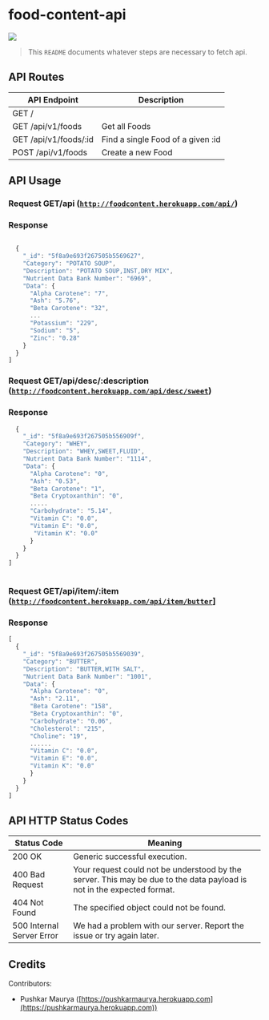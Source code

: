 # food-content-api



![](https://cdn.pixabay.com/photo/2019/03/19/09/19/dietetics-4065158_960_720.jpg)

> This `README` documents whatever steps are necessary to fetch api.




## API Routes

| API Endpoint                           | Description                       |
|----------------------------------------|-----------------------------------|
| GET /                                  |            |
| GET /api/v1/foods                      | Get all Foods                     |
| GET /api/v1/foods/:id                  | Find a single Food of a given :id |
| POST /api/v1/foods                     | Create a new Food                 |



## API Usage

### Request GET/api                   ([`http://foodcontent.herokuapp.com/api/`](http://foodcontent.herokuapp.com/api/))

### Response
```javascript

  {
    "_id": "5f8a9e693f267505b5569627",
    "Category": "POTATO SOUP",
    "Description": "POTATO SOUP,INST,DRY MIX",
    "Nutrient Data Bank Number": "6969",
    "Data": {
      "Alpha Carotene": "7",
      "Ash": "5.76",
      "Beta Carotene": "32",
      ...
      "Potassium": "229",
      "Sodium": "5",
      "Zinc": "0.28"   
    }
  }
]
```

### Request GET/api/desc/:description   ([`http://foodcontent.herokuapp.com/api/desc/sweet`](http://foodcontent.herokuapp.com/api/desc/sweet))

### Response
```javascript
  {
    "_id": "5f8a9e693f267505b556909f",
    "Category": "WHEY",
    "Description": "WHEY,SWEET,FLUID",
    "Nutrient Data Bank Number": "1114",
    "Data": {
      "Alpha Carotene": "0",
      "Ash": "0.53",
      "Beta Carotene": "1",
      "Beta Cryptoxanthin": "0",
      .....
      "Carbohydrate": "5.14",
      "Vitamin C": "0.0",
      "Vitamin E": "0.0",
       "Vitamin K": "0.0"
      }
    }
  }
]
     
```
      


### Request GET/api/item/:item          ([`http://foodcontent.herokuapp.com/api/item/butter`](http://foodcontent.herokuapp.com/api/item/butter)]

### Response
```javascript
[
  {
    "_id": "5f8a9e693f267505b5569039",
    "Category": "BUTTER",
    "Description": "BUTTER,WITH SALT",
    "Nutrient Data Bank Number": "1001",
    "Data": {
      "Alpha Carotene": "0",
      "Ash": "2.11",
      "Beta Carotene": "158",
      "Beta Cryptoxanthin": "0",
      "Carbohydrate": "0.06",
      "Cholesterol": "215",
      "Choline": "19",
      ......
      "Vitamin C": "0.0",
      "Vitamin E": "0.0",
      "Vitamin K": "0.0"
      }
    }
  }
]
```

## API HTTP Status Codes

| Status Code               | Meaning                                                                                                                |
|---------------------------|------------------------------------------------------------------------------------------------------------------------|
| 200 OK                    | Generic successful execution.                                                                                          |
| 400 Bad Request           | Your request could not be understood by the server. This may be due to the data payload is not in the expected format. |
| 404 Not Found             | The specified object could not be found.                                                                               |
| 500 Internal Server Error | We had a problem with our server. Report the issue or try again later.                                                 |



## Credits

Contributors:

- Pushkar Maurya ([https://pushkarmaurya.herokuapp.com](https://pushkarmaurya.herokuapp.com))
